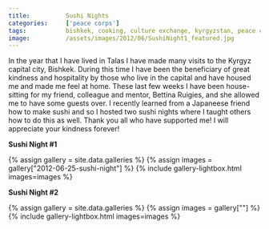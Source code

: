 ```yaml
---
title:			Sushi Nights
categories:		['peace corps']
tags:			bishkek, cooking, culture exchange, kyrgyzstan, peace corps, sushi, thanks
image:			/assets/images/2012/06/SushiNight1_featured.jpg
---
```


In the year that I have lived in Talas I have made many visits to the Kyrgyz capital city, Bishkek. During this time I have been the beneficiary of great kindness and hospitality by those who live in the capital and have housed me and made me feel at home. These last few weeks I have been house-sitting for my friend, colleague and mentor, Bettina Ruigies, and she allowed me to have some guests over. I recently learned from a Japaneese friend how to make sushi and so I hosted two sushi nights where I taught others how to do this as well. Thank you all who have supported me! I will appreciate your kindness forever!

**Sushi Night #1**

{% assign gallery = site.data.galleries %}
{% assign images = gallery["2012-06-25-sushi-night"] %}
{% include gallery-lightbox.html images=images %}

**Sushi Night #2**

{% assign gallery = site.data.galleries %}
{% assign images = gallery[""] %}
{% include gallery-lightbox.html images=images %}
